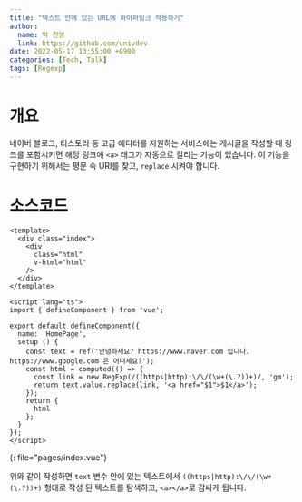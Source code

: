 ```yaml
---
title: "텍스트 안에 있는 URL에 하이퍼링크 적용하기"
author:
  name: 박 찬영
  link: https://github.com/univdev
date: 2022-05-17 13:55:00 +0900
categories: [Tech, Talk]
tags: [Regexp]
---
```

# 개요
네이버 블로그, 티스토리 등 고급 에디터를 지원하는 서비스에는 게시글을 작성할 때 링크를 포함시키면 해당 링크에 ```<a>``` 태그가 자동으로 걸리는 기능이 있습니다.
이 기능을 구현하기 위해서는 평문 속 URI를 찾고, ```replace``` 시켜야 합니다.
# 소스코드
```vue
<template>
  <div class="index">
    <div
      class="html"
      v-html="html"
    />
  </div>
</template>

<script lang="ts">
import { defineComponent } from 'vue';

export default defineComponent({
  name: 'HomePage',
  setup () {
    const text = ref('안녕하세요? https://www.naver.com 입니다. https://www.google.com 은 어떠세요?');
    const html = computed(() => {
      const link = new RegExp(/((https|http):\/\/(\w+(\.?))+)/, 'gm');
      return text.value.replace(link, '<a href="$1">$1</a>');
    });
    return {
      html
    };
  }
});
</script>
```
{: file="pages/index.vue"}

위와 같이 작성하면 ```text``` 변수 안에 있는 텍스트에서 ```((https|http):\/\/(\w+(\.?))+)``` 형태로 작성 된 텍스트를 탐색하고, ```<a></a>```로 감싸게 됩니다.